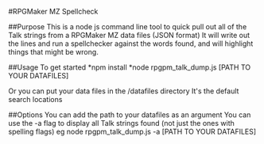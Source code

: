 #RPGMaker MZ Spellcheck

##Purpose
This is a node js command line tool to quick pull out all of the Talk strings from a RPGMaker MZ data files (JSON format)
It will write out the lines and run a spellchecker against the words found, and will highlight things that might be wrong.

##Usage
To get started
*npm install
*node rpgpm_talk_dump.js [PATH TO YOUR DATAFILES]

Or you can put your data files in the /datafiles directory
It's the default search locations

##Options
You can add the path to your datafiles as an argument
You can use the -a flag to display all Talk strings found (not just the ones with spelling flags)
eg
node rpgpm_talk_dump.js -a [PATH TO YOUR DATAFILES]
